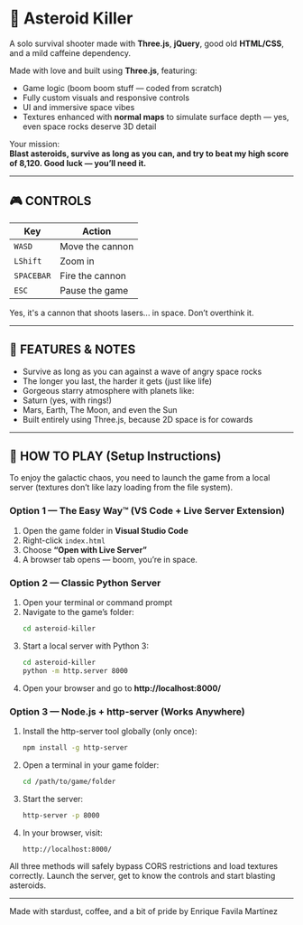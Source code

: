 # 🚀 Asteroid Killer

A solo survival shooter made with **Three.js**, **jQuery**, good old **HTML/CSS**, and a mild caffeine dependency.

Made with love and built using **Three.js**, featuring:

- Game logic (boom boom stuff — coded from scratch)
- Fully custom visuals and responsive controls
- UI and immersive space vibes
- Textures enhanced with **normal maps** to simulate surface depth — yes, even space rocks deserve 3D detail

Your mission:  
**Blast asteroids, survive as long as you can, and try to beat my high score of 8,120. Good luck — you’ll need it.**

---

## 🎮 CONTROLS

| Key        | Action          |
| ---------- | --------------- |
| `WASD`     | Move the cannon |
| `LShift`   | Zoom in         |
| `SPACEBAR` | Fire the cannon |
| `ESC`      | Pause the game  |

Yes, it's a cannon that shoots lasers... in space. Don’t overthink it.

---

## 🌌 FEATURES & NOTES

-   Survive as long as you can against a wave of angry space rocks
-   The longer you last, the harder it gets (just like life)
-   Gorgeous starry atmosphere with planets like:
-   Saturn (yes, with rings!)
-   Mars, Earth, The Moon, and even the Sun
-   Built entirely using Three.js, because 2D space is for cowards

---

## 🔧 HOW TO PLAY (Setup Instructions)

To enjoy the galactic chaos, you need to launch the game from a local server (textures don’t like lazy loading from the file system).

### Option 1 — The Easy Way™ (VS Code + Live Server Extension)

1. Open the game folder in **Visual Studio Code**
2. Right-click `index.html`
3. Choose **“Open with Live Server”**
4. A browser tab opens — boom, you’re in space.

### Option 2 — Classic Python Server

1. Open your terminal or command prompt
2. Navigate to the game’s folder:
   ```bash
   cd asteroid-killer
   ```
3. Start a local server with Python 3:
   ```bash
   cd asteroid-killer
   python -m http.server 8000
   ```
4. Open your browser and go to **http://localhost:8000/**

### Option 3 — Node.js + http-server (Works Anywhere)

1. Install the http-server tool globally (only once):

   ```bash
   npm install -g http-server
   ```

2. Open a terminal in your game folder:

   ```bash
   cd /path/to/game/folder
   ```

3. Start the server:
   ```bash
   http-server -p 8000
   ```
4. In your browser, visit:
   ```bash
   http://localhost:8000/
   ```

All three methods will safely bypass CORS restrictions and load textures correctly.
Launch the server, get to know the controls and start blasting asteroids.


---
Made with stardust, coffee, and a bit of pride by
Enrique Favila Martínez
